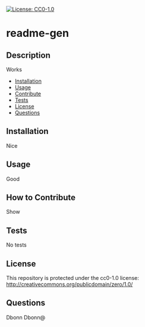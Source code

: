 [![License: CC0-1.0](https://img.shields.io/badge/License-CC0_1.0-lightgrey.svg)](http://creativecommons.org/publicdomain/zero/1.0/)

# readme-gen

## Description
  
Works

- [Installation](#installation)
- [Usage](#usage)
- [Contribute](#contribute)
- [Tests](#tests)
- [License](#license)
- [Questions](#questions)

## Installation
  
Nice

## Usage
  
Good

## How to Contribute
  
Show

## Tests
  
No tests

## License
  
This repository is protected under the cc0-1.0 license:   
http://creativecommons.org/publicdomain/zero/1.0/

## Questions
  
Dbonn
Dbonn@